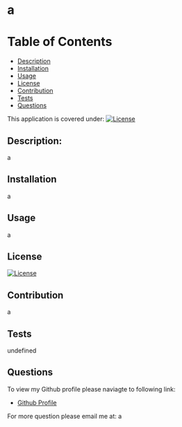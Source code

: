 
# a

# Table of Contents
- [Description](#Description)
- [Installation](#Installation)
- [Usage](#Usage)
- [License](#License)
- [Contribution](#Contribution)
- [Tests](#Tests)
- [Questions](#Questions)

This application is covered under: [![License](https://img.shields.io/badge/License-Apache%202.0-blue.svg)](https://opensource.org/licenses/Apache-2.0)

## Description:
  a
## Installation
  a
## Usage
  a
## License
  [![License](https://img.shields.io/badge/License-Apache%202.0-blue.svg)](https://opensource.org/licenses/Apache-2.0)
## Contribution
  a
## Tests
  undefined
## Questions
To view my Github profile please naviagte to following link:
- [Github Profile](https://github.com/a)

For more question please email me at: a

  